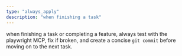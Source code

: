 ```yaml
---
type: "always_apply"
description: "when finishing a task"
---
```

when finishing a task or completing a feature, always test with the playwright MCP, fix if broken, and create a concise `git commit` before moving on to the next task.